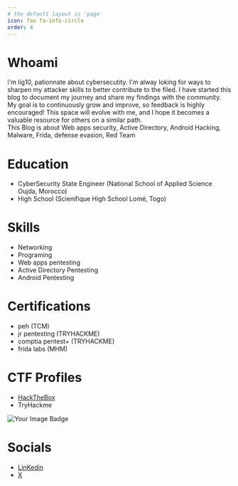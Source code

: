 ```yaml
---
# the default layout is 'page'
icon: fas fa-info-circle
order: 4
---
```


# **Whoami**
i'm lig10, pationnate about cybersecutity. I'm alway loking for ways to sharpen my attacker skills to better contribute to the filed.
I have started this blog to document my journey and share my findings with the community. My goal is to continuously grow and improve, so feedback is highly encouraged! This space will evolve with me, and I hope it becomes a valuable resource for others on a similar path.<br>
This Blog is about Web apps security, Active Directory, Android Hacking, Malware, Frida, defense evasion, Red Team 

# **Education**
- CyberSecurity State Engineer  (National School of Applied Science Oujda, Morocco)
- High School   (Scienifique High School Lomé, Togo)
  

# **Skills** 
- Networking
- Programing
- Web apps pentesting
- Active Directory Pentesting
- Android Pentesting
  

# **Certifications** 
- peh (TCM)
- jr pentesting (TRYHACKME) 
- comptia pentest+ (TRYHACKME)
- frida labs (MHM)


# **CTF Profiles**
- [HackTheBox](https://app.hackthebox.com/profile/983770)
- TryHackme<br>
<img src="https://tryhackme-badges.s3.amazonaws.com/gil01Karougbe.png" alt="Your Image Badge"/>

# **Socials** 
- [LinKedin](https://ma.linkedin.com/in/essognim-gilles-karougbe-015979223)
- [X](https://x.com/01karougbe)




